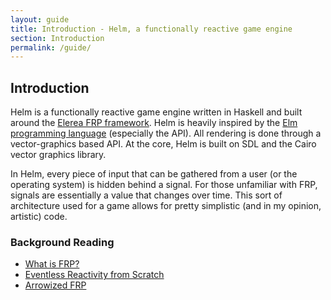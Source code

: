 ```yaml
---
layout: guide
title: Introduction - Helm, a functionally reactive game engine
section: Introduction
permalink: /guide/
---
```


## Introduction

Helm is a functionally reactive game engine written in Haskell and built around
the [Elerea FRP framework](https://github.com/cobbpg/elerea). Helm is
heavily inspired by the [Elm programming language](http://elm-lang.org) (especially the API).
All rendering is done through a vector-graphics based API. At the core, Helm is
built on SDL and the Cairo vector graphics library.

In Helm, every piece of input that can be gathered from a user (or the operating system)
is hidden behind a signal. For those unfamiliar with FRP, signals are essentially
a value that changes over time. This sort of architecture used for a game allows for pretty
simplistic (and in my opinion, artistic) code.

### Background Reading

* [What is FRP?](http://elm-lang.org/learn/What-is-FRP.elm)
* [Eventless Reactivity from Scratch](http://sgate.emt.bme.hu/documents/patai/publications/PataiIFL2009Draft.pdf)
* [Arrowized FRP](http://haskell.cs.yale.edu/wp-content/uploads/2011/02/workshop-02.pdf)
